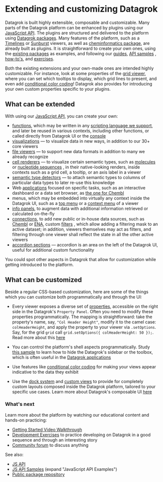 <!-- TITLE: &#8204;Extending Datagrok -->
<!-- SUBTITLE: -->

# Extending and customizing Datagrok

Datagrok is built highly extensible, composable and customizable. Many parts of the Datagrok platform can be enhanced by
plugins using our [JavaScript API](js-api.md). The plugins are structured and delivered to the platform
using [Datagrok packages](develop.md#packages). Many features of the platform, such as a
[Timelines](https://github.com/datagrok-ai/public/tree/master/packages/Viewers) or
[Sunburst](https://github.com/datagrok-ai/public/tree/master/packages/Sunburst) viewers, as well
as [cheminformatics package](https://github.com/datagrok-ai/public/tree/master/packages/Chem), are already built as
plugins. It is straightforward to create your own ones, using
the [existing packages](https://github.com/datagrok-ai/public/tree/master/packages) as examples, and following
our [guides](develop.md), [API samples](https://public.datagrok.ai/js)
, [how-to's](how-to/develop-custom-viewer.md), and [exercises](exercises/exercises.md).

Both the existing extensions and your own-made ones are intended highly customizable. For instance, look at some
properties of the [grid viewer](../visualize/viewers/grid.md), where you can set which tooltips to display, which grid
lines to present, and even add [conditional color coding](../visualize/viewers/grid.md#color-coding)! Datagrok also
provides for introducing your own custom properties specific to your plugins.

## What can be extended

With using our [JavaScript API](js-api.md), you can create your own:

* [functions](../overview/functions/function.md), which may be written in any
  [scripting language we support](../compute/scripting.md), and later be reused in various contexts, including other
  functions, or called directly from Datagrok UI or the [console](../overview/navigation.md#console)
* [visualizations](../visualize/viewers.md) — to visualize data in new ways, in addition to our 30+ core viewers
* [file viewers](how-to/custom-file-viewers.md) — to support new data formats in addition to many we already recognize
* [cell renderers](../visualize/viewers/grid.md#custom-cell-renderers) — to visualize certain semantic types, such
  as [molecules](https://github.com/datagrok-ai/public/blob/master/packages/Chem/src/rdkit-api.ts)
  or [nucleotide sequences](https://github.com/datagrok-ai/public/tree/master/packages/Sequence/web-logo-viewer)
  , in their native-looking renders, inside contexts such as a grid cell, a tooltip, or an axis label in a viewer
* [semantic type detectors](how-to/define-semantic-type-detectors.md) — to attach semantic types to columns of
  particular data types to later re-use this knowledge
* Web [applications](how-to/build-an-app.md) focused on specific tasks, such as an interactive dashboard or a data set
  browser, as [the one for Chembl](https://github.com/datagrok-ai/public/tree/master/packages/ChemblBrowser)
* menus, which may be embedded into virtually any context inside the Datagrok UI, such as a
  [top menu](https://public.datagrok.ai/js/samples/ui/menu) or
  a [context menu](https://public.datagrok.ai/js/samples/events/viewer-events) of a viewer
* [info panels](how-to/add-info-panel.md), to augment data with additional information retrieved or calculated
  on-the-fly
* [connections](../access/data-connection.md), to add new public or in-house data sources, such
  as [Chembl](https://www.ebi.ac.uk/chembl/) or [ENA](https://www.ebi.ac.uk/ena/browser/),
  custom [filters](https://github.com/datagrok-ai/public/blob/master/packages/Widgets/src/filters/radio-button-filter.ts)
  , which allow adding a filtering mask to an active dataset; in addition, viewers themselves may act as filters, and
  filtering through one viewer shall reflect the state in all the other active viewers
* [accordion sections](ui.md#accordions) — accordion is an area on the left of the Datagrok UI, useful for additional
  custom functionality

You could spot other aspects in Datagrok that allow for customization while getting introduced to the platform.

## What can be customized

Beside a regular CSS-based customization, here are some of the things which you can customize both programmatically and
through the UI:

* Every viewer exposes a diverse set of [properties](../overview/navigation.md#properties), accessible on the right side
  in the Datagrok's
  `Property Panel`. Often you need to modify these properties programmatically. The mapping is straightforward: take the
  property's name, say, `"Col Header Height"`, modify it to the camel case: `colHeaderHeight`, and apply the property to
  your viewer via `.setOptions`. Say, for the grid `grid` call `grid.setOptions({ colHeaderHeight: 50 });`. Read more
  about this
  [here](../develop/how-to/develop-custom-viewer.md)

* You can control the platform's shell aspects programmatically.
  Study [this sample](https://public.datagrok.ai/js/samples/shell/ui-parts)
  to learn how to hide the Datagrok's sidebar or the toolbox, which is often useful in
  the [Datagrok applications](how-to/build-an-app.md)

* Use features like [conditional color coding](https://dev.datagrok.ai/js/samples/grid/color-coding-conditional)
  for making your views appear indicative to the data they exhibit

* Use the [dock system](how-to/manipulate-viewers.md#docking-viewers)
  and [custom views](how-to/custom-views.md)
  to provide for completely custom layouts composed inside the Datagrok platform, tailored to your specific use cases.
  Learn more about Datagrok's composable UI [here](ui.md)

### What's next

Learn more about the platform by watching our educational content and hands-on practicing:

* [Getting Started Video Walkthrough](getting-started.md#6-videos)
* [Development Exercises](exercises/exercises.md) to practice developing on Datagrok in a good sequence and through an
  interesting story
* [Community forum](https://community.datagrok.ai/) to discuss anything

See also:

* [JS API](js-api.md)
* [JS API Samples](https://public.datagrok.ai/js) (expand "JavaScript API Examples")
* [Public package repository](https://github.com/datagrok-ai/public)
